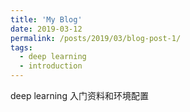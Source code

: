 ```yaml
---
title: 'My Blog'
date: 2019-03-12
permalink: /posts/2019/03/blog-post-1/
tags:
  - deep learning
  - introduction
---
```


deep learning 入门资料和环境配置

